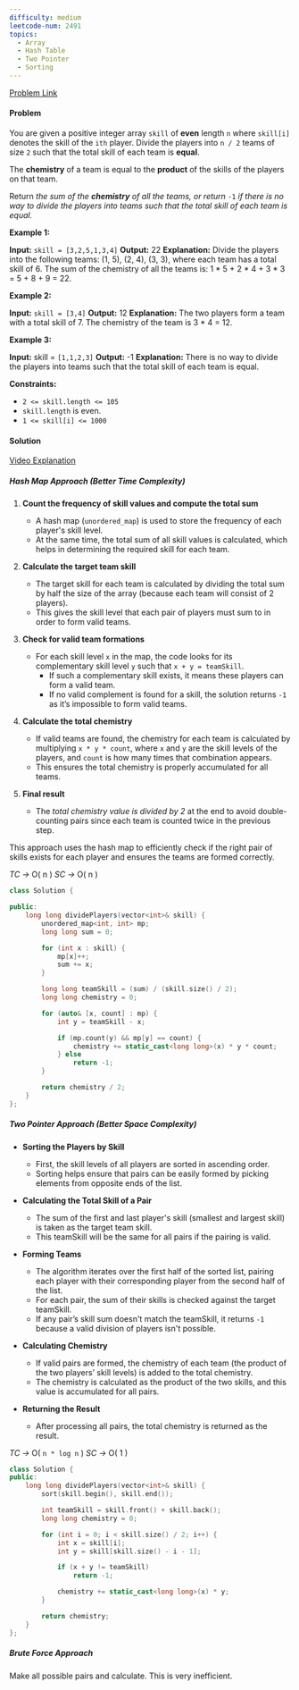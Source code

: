 ```yaml
---
difficulty: medium
leetcode-num: 2491
topics:
  - Array
  - Hash Table
  - Two Pointer
  - Sorting
---
```

[Problem Link](https://leetcode.com/problems/divide-players-into-teams-of-equal-skill/)

#### Problem
You are given a positive integer array `skill` of **even** length `n` where `skill[i]` denotes the skill of the `ith` player. Divide the players into `n / 2` teams of size `2` such that the total skill of each team is **equal**.

The **chemistry** of a team is equal to the **product** of the skills of the players on that team.

Return _the sum of the **chemistry** of all the teams, or return_ `-1` _if there is no way to divide the players into teams such that the total skill of each team is equal._

**Example 1:**

**Input:** `skill = [3,2,5,1,3,4]`
**Output:** 22
**Explanation:** 
Divide the players into the following teams: (1, 5), (2, 4), (3, 3), where each team has a total skill of 6.
The sum of the chemistry of all the teams is: 1 * 5 + 2 * 4 + 3 * 3 = 5 + 8 + 9 = 22.

**Example 2:**

**Input:** `skill = [3,4]`
**Output:** 12
**Explanation:** 
The two players form a team with a total skill of 7.
The chemistry of the team is 3 * 4 = 12.

**Example 3:**

**Input:** skill = `[1,1,2,3]`
**Output:** -1
**Explanation:** 
There is no way to divide the players into teams such that the total skill of each team is equal.

**Constraints:**

- `2 <= skill.length <= 105`
- `skill.length` is even.
- `1 <= skill[i] <= 1000`

#### Solution
[Video Explanation]()

##### Hash Map Approach (Better Time Complexity)
1. **Count the frequency of skill values and compute the total sum**
    
    - A hash map (`unordered_map`) is used to store the frequency of each player's skill level.
    - At the same time, the total sum of all skill values is calculated, which helps in determining the required skill for each team.
2. **Calculate the target team skill**
    
    - The target skill for each team is calculated by dividing the total sum by half the size of the array (because each team will consist of 2 players).
    - This gives the skill level that each pair of players must sum to in order to form valid teams.
3. **Check for valid team formations**
    
    - For each skill level `x` in the map, the code looks for its complementary skill level `y` such that `x + y = teamSkill`.
        - If such a complementary skill exists, it means these players can form a valid team.
        - If no valid complement is found for a skill, the solution returns `-1` as it’s impossible to form valid teams.
4. **Calculate the total chemistry**
    
    - If valid teams are found, the chemistry for each team is calculated by multiplying `x * y * count`, where `x` and `y` are the skill levels of the players, and `count` is how many times that combination appears.
    - This ensures the total chemistry is properly accumulated for all teams.
5. **Final result**
    
    - The *total chemistry value is divided by 2* at the end to avoid double-counting pairs since each team is counted twice in the previous step.

This approach uses the hash map to efficiently check if the right pair of skills exists for each player and ensures the teams are formed correctly.

*TC ->* O( n )
*SC ->* O( n )

```cpp title=Code
class Solution {

public:
    long long dividePlayers(vector<int>& skill) {
        unordered_map<int, int> mp;
        long long sum = 0;

        for (int x : skill) {
            mp[x]++;
            sum += x;
        }

        long long teamSkill = (sum) / (skill.size() / 2);
        long long chemistry = 0;

        for (auto& [x, count] : mp) {
            int y = teamSkill - x;

            if (mp.count(y) && mp[y] == count) {
                chemistry += static_cast<long long>(x) * y * count;
            } else
                return -1;
        }

        return chemistry / 2;
    }
};
```

##### Two Pointer Approach (Better Space Complexity)
- **Sorting the Players by Skill**
    
    - First, the skill levels of all players are sorted in ascending order.
    - Sorting helps ensure that pairs can be easily formed by picking elements from opposite ends of the list.
- **Calculating the Total Skill of a Pair**
    
    - The sum of the first and last player's skill (smallest and largest skill) is taken as the target team skill.
    - This teamSkill will be the same for all pairs if the pairing is valid.
- **Forming Teams**
    
    - The algorithm iterates over the first half of the sorted list, pairing each player with their corresponding player from the second half of the list.
    - For each pair, the sum of their skills is checked against the target teamSkill.
    - If any pair’s skill sum doesn't match the teamSkill, it returns `-1` because a valid division of players isn't possible.
- **Calculating Chemistry**
    
    - If valid pairs are formed, the chemistry of each team (the product of the two players’ skill levels) is added to the total chemistry.
    - The chemistry is calculated as the product of the two skills, and this value is accumulated for all pairs.
- **Returning the Result**
    
    - After processing all pairs, the total chemistry is returned as the result.

*TC ->* O( `n * log n` )
*SC ->* O( 1 )

```cpp title=Code
class Solution {
public:
    long long dividePlayers(vector<int>& skill) {
        sort(skill.begin(), skill.end());

        int teamSkill = skill.front() + skill.back();
        long long chemistry = 0;

        for (int i = 0; i < skill.size() / 2; i++) {
            int x = skill[i];
            int y = skill[skill.size() - i - 1];

            if (x + y != teamSkill)
                return -1;

            chemistry += static_cast<long long>(x) * y;
        }

        return chemistry;
    }
};
```

##### Brute Force Approach
Make all possible pairs and calculate. This is very inefficient.
